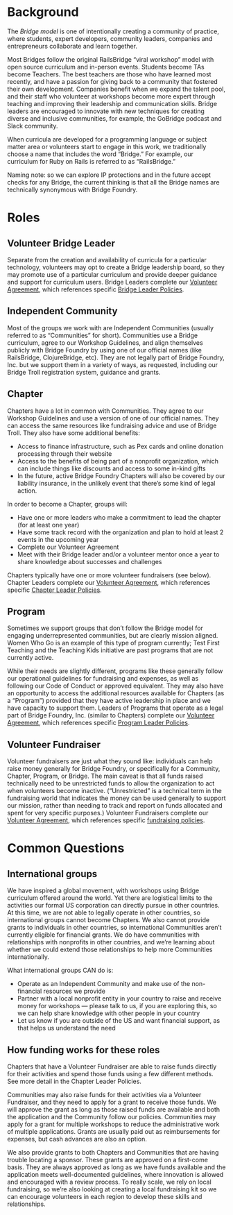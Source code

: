 # Background
The *Bridge model* is one of intentionally creating a community of practice, where students, expert developers, community leaders, companies and entrepreneurs collaborate and learn together.

Most Bridges follow the original RailsBridge “viral workshop” model with open source curriculum and in-person events. Students become TAs become Teachers. The best teachers are those who have learned most recently, and have a passion for giving back to a community that fostered their own development. Companies benefit when we expand the talent pool, and their staff who volunteer at workshops become more expert through teaching and improving their leadership and communication skills.  Bridge leaders are encouraged to innovate with new techniques for creating diverse and inclusive communities, for example, the GoBridge podcast and Slack community.

When curricula are developed for a programming language or subject matter area or volunteers start to engage in this work, we traditionally choose a name that includes the word “Bridge.” For example, our curriculum for Ruby on Rails is referred to as “RailsBridge.”  

Naming note: so we can explore IP protections and in the future accept checks for any Bridge, the current thinking is that all the Bridge names are technically synonymous with Bridge Foundry.

# Roles
## Volunteer Bridge Leader
Separate from the creation and availability of curricula for a particular technology, volunteers may opt to create a Bridge leadership board, so they may promote use of a particular curriculum and provide deeper guidance and support for curriculum users. Bridge Leaders complete our [Volunteer Agreement](https://rebrand.ly/bridge-foundry-volunteer-agreement), which references specific [Bridge Leader Policies](https://rebrand.ly/operational-bridges-policies).

## Independent Community
Most of the groups we work with are Independent Communities (usually referred to as “Communities” for short). Communities use a Bridge curriculum, agree to our Workshop Guidelines, and align themselves publicly with Bridge Foundry by using one of our official names (like RailsBridge, ClojureBridge, etc).  They are not legally part of Bridge Foundry, Inc. but we support them in a variety of ways, as requested, including our Bridge Troll registration system, guidance and grants.

## Chapter
Chapters have a lot in common with Communities. They agree to our Workshop Guidelines and use a version of one of our official names. They can access the same resources like fundraising advice and use of Bridge Troll. They also have some additional benefits:
* Access to finance infrastructure, such as Pex cards and online donation processing through their website
* Access to the benefits of being part of a nonprofit organization, which can include things like discounts and access to some in-kind gifts
* In the future, active Bridge Foundry Chapters will also be covered by our liability insurance, in the unlikely event that there’s some kind of legal action.

In order to become a Chapter, groups will:
* Have one or more leaders who make a commitment to lead the chapter (for at least one year)
* Have some track record with the organization and plan to hold at least 2 events in the upcoming year
* Complete our Volunteer Agreement
* Meet with their Bridge leader and/or a volunteer mentor once a year to share knowledge about successes and challenges

Chapters typically have one or more volunteer fundraisers (see below). Chapter Leaders complete our [Volunteer Agreement](https://rebrand.ly/bridge-foundry-volunteer-agreement), which references specific [Chapter Leader Policies](https://rebrand.ly/bridge-foundry-chapter-policies).

## Program

Sometimes we support groups that don’t follow the Bridge model for engaging underrepresented communities, but are clearly mission aligned. Women Who Go is an example of this type of program currently; Test First Teaching and the Teaching Kids initiative are past programs that are not currently active.  

While their needs are slightly different, programs like these generally follow our operational guidelines for fundraising and expenses, as well as following our Code of Conduct or approved equivalent. They may also have an opportunity to access the additional resources available for Chapters (as a “Program”) provided that they have active leadership in place and we have capacity to support them. Leaders of Programs that operate as a legal part of Bridge Foundry, Inc. (similar to Chapters) complete our [Volunteer Agreement](https://rebrand.ly/bridge-foundry-volunteer-agreement), which references specific [Program Leader Policies](https://rebrand.ly/bridge-foundry-program-policies).

## Volunteer Fundraiser 

Volunteer fundraisers are just what they sound like: individuals can help raise money generally for Bridge Foundry, or specifically for a Community, Chapter, Program, or Bridge. The main caveat is that all funds raised technically need to be unrestricted funds to allow the organization to act when volunteers become inactive. (“Unrestricted” is a technical term in the fundraising world that indicates the money can be used generally to support our mission, rather than needing to track and report on funds allocated and spent for very specific purposes.) Volunteer Fundraisers complete our [Volunteer Agreement](https://rebrand.ly/bridge-foundry-volunteer-agreement), which references specific [fundraising policies](https://rebrand.ly/volunteer-fundraiser-policies).

# Common Questions

## International groups
We have inspired a global movement, with workshops using Bridge curriculum offered around the world. Yet there are logistical limits to the activities our formal US corporation can directly pursue in other countries. At this time, we are not able to legally operate in other countries, so international groups cannot become Chapters. We also cannot provide grants to individuals in other countries, so international Communities aren’t currently eligible for financial grants. We do have communities with relationships with nonprofits in other countries, and we’re learning about whether we could extend those relationships to help more Communities internationally. 

What international groups CAN do is:
* Operate as an Independent Community and make use of the non-financial resources we provide
* Partner with a local nonprofit entity in your country to raise and receive money for workshops — please talk to us, if you are exploring this, so we can help share knowledge with other people in your country
* Let us know if you are outside of the US and want financial support, as that helps us understand the need

## How funding works for these roles

Chapters that have a Volunteer Fundraiser are able to raise funds directly for their activities and spend those funds using a few different methods. See more detail in the Chapter Leader Policies.

Communities may also raise funds for their activities via a Volunteer Fundraiser, and they need to apply for a grant to receive those funds. We will approve the grant as long as those raised funds are available and both the application and the Community follow our policies. Communities may apply for a grant for multiple workshops to reduce the administrative work of multiple applications. Grants are usually paid out as reimbursements for expenses, but cash advances are also an option.

We also provide grants to both Chapters and Communities that are having trouble locating a sponsor. These grants are approved on a first-come basis. They are always approved as long as we have funds available and the application meets well-documented guidelines, where innovation is allowed and encouraged with a review process. To really scale, we rely on local fundraising, so we’re also looking at creating a local fundraising kit so we can encourage volunteers in each region to develop these skills and relationships.
